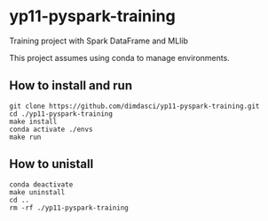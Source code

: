 # yp11-pyspark-training
Training project with Spark DataFrame and MLlib

This project assumes using conda to manage environments. 

## How to install and run

    git clone https://github.com/dimdasci/yp11-pyspark-training.git
    cd ./yp11-pyspark-training
    make install
    conda activate ./envs
    make run

## How to unistall

    conda deactivate
    make uninstall
    cd ..
    rm -rf ./yp11-pyspark-training

